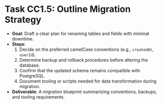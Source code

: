 # Task CC1.5: Outline Migration Strategy

- **Goal**: Draft a clear plan for renaming tables and fields with minimal downtime.
- **Steps**:
  1. Decide on the preferred camelCase conventions (e.g., `createdAt`, `userId`).
  2. Determine backup and rollback procedures before altering the database.
  3. Confirm that the updated schema remains compatible with PostgreSQL.
  4. Document tooling or scripts needed for data transformation during migration.
- **Deliverable**: A migration blueprint summarizing conventions, backups, and tooling requirements.
